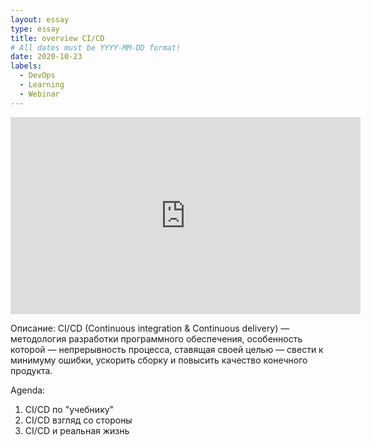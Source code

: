```yaml
---
layout: essay
type: essay
title: overview CI/CD
# All dates must be YYYY-MM-DD format!
date: 2020-10-23
labels:
  - DevOps
  - Learning
  - Webinar
---
```


<iframe width="560" height="315" src="https://www.youtube.com/embed/tqeeR252cZM" title="YouTube video player" frameborder="0" allow="accelerometer; autoplay; clipboard-write; encrypted-media; gyroscope; picture-in-picture" allowfullscreen></iframe>

Описание: CI/CD (Continuous integration & Continuous delivery) — методология разработки программного обеспечения, особенность которой — непрерывность процесса, ставящая своей целью — свести к минимуму ошибки, ускорить сборку и повысить качество конечного продукта.

Agenda:
1. CI/CD по "учебнику"
2. CI/CD взгляд со стороны
3. CI/CD и реальная жизнь
